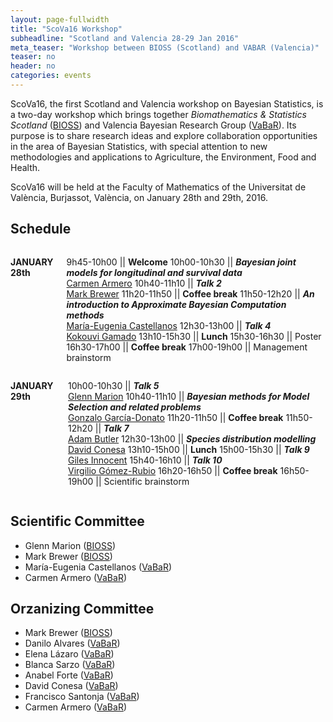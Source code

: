 ```yaml
---
layout: page-fullwidth
title: "ScoVa16 Workshop"
subheadline: "Scotland and Valencia 28-29 Jan 2016"
meta_teaser: "Workshop between BIOSS (Scotland) and VABAR (Valencia)"
teaser: no
header: no
categories: events
---
```


ScoVa16, the first Scotland and Valencia workshop on Bayesian Statistics, is a two-day workshop which brings together *Biomathematics & Statistics Scotland* ([BIOSS](http://www.bioss.ac.uk/)) and Valencia Bayesian Research Group ([VaBaR](http://vabar.github.io/)). Its purpose is to share research ideas and explore collaboration opportunities in the area of Bayesian Statistics, with special attention to new methodologies and applications to Agriculture, the Environment, Food and Health. 

ScoVa16 will be held at the Faculty of Mathematics of the Universitat de València, Burjassot, València, on January 28th and 29th, 2016.

## Schedule

<div class="row" markdown="1">
  <div class="small-10 medium-6.5 columns" markdown="1">

**JANUARY 28th**
	
9h45-10h00  || **Welcome**
10h00-10h30 || **_Bayesian joint models for longitudinal and survival data_**<br>[Carmen Armero](http://vabar.github.io/)
10h40-11h10 || **_Talk 2_**<br>[Mark Brewer](http://www.bioss.ac.uk/people/markb.html)
11h20-11h50 || **Coffee break**
11h50-12h20 || **_An introduction to Approximate Bayesian Computation methods_**<br>[María-Eugenia Castellanos](http://bayes.etsii.urjc.es/~mecastel/hp/Contact.html)
12h30-13h00 || **_Talk 4_**<br>[Kokouvi Gamado](http://www.bioss.ac.uk/people/kokouvi.html")
13h10-15h30 || **Lunch**
15h30-16h30 || Poster
16h30-17h00 || **Coffee break**
17h00-19h00 || Management brainstorm

  </div>
  <div class="small-10 medium-6.5 columns" markdown="1">

**JANUARY 29th**
	
10h00-10h30 || **_Talk 5_**<br>[Glenn Marion](http://www.bioss.ac.uk/people/glenn.html)
10h40-11h10 || **_Bayesian methods for Model Selection and related problems_**<br>[Gonzalo García-Donato](http://www.uclm.es/profesorado/garcia-donato/)
11h20-11h50 || **Coffee break**
11h50-12h20 || **_Talk 7_**<br>[Adam Butler](http://www.bioss.ac.uk/people/adam.html)
12h30-13h00 || **_Species distribution modelling_**<br>[David Conesa](http://www.geeitema.org/conesa/)
13h10-15h00 || **Lunch** 
15h00-15h30 || **_Talk 9_**<br>[Giles Innocent](http://www.bioss.ac.uk/people/giles.html)
15h40-16h10 || **_Talk 10_**<br>[Virgilio Gómez-Rubio](http://www.uclm.es/profesorado/vgomez/)
16h20-16h50 || **Coffee break**
16h50-19h00 || Scientific brainstorm

  </div>
</div>
  
## Scientific Committee

* Glenn Marion ([BIOSS](http://www.bioss.ac.uk/))
* Mark Brewer ([BIOSS](http://www.bioss.ac.uk/))
* María-Eugenia Castellanos ([VaBaR](http://vabar.github.io/))
* Carmen Armero ([VaBaR](http://vabar.github.io/))

## Orzanizing Committee

* Mark Brewer ([BIOSS](http://www.bioss.ac.uk/))
* Danilo Alvares ([VaBaR](http://vabar.github.io/))
* Elena Lázaro ([VaBaR](http://vabar.github.io/))
* Blanca Sarzo ([VaBaR](http://vabar.github.io/))
* Anabel Forte ([VaBaR](http://vabar.github.io/))
* David Conesa ([VaBaR](http://vabar.github.io/))
* Francisco Santonja ([VaBaR](http://vabar.github.io/))
* Carmen Armero ([VaBaR](http://vabar.github.io/))

